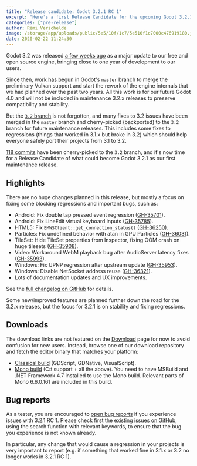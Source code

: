 ```yaml
---
title: "Release candidate: Godot 3.2.1 RC 1"
excerpt: "Here's a first Release Candidate for the upcoming Godot 3.2.1 maintenance release, which fixes various issues reported against the recently released version 3.2. Please test it to ensure that everything works as expected before we push the stable release."
categories: ["pre-release"]
author: Rémi Verschelde
image: /storage/app/uploads/public/5e5/10f/1c7/5e510f1c7000c476919180.jpg
date: 2020-02-22 11:24:30
---
```


Godot 3.2 was released [a few weeks ago](/article/here-comes-godot-3-2) as a major update to our free and open source engine, bringing close to one year of development to our users.

Since then, [work has begun](/article/headsup-vulkan-merged-master-branch-unstable) in Godot's `master` branch to merge the preliminary Vulkan support and start the rework of the engine internals that we had planned over the past two years. All this work is for our future Godot 4.0 and will not be included in maintenance 3.2.x releases to preserve compatibility and stability.

But the [`3.2` branch](https://github.com/godotengine/godot/commits/3.2) is not forgotten, and many fixes to 3.2 issues have been merged in the `master` branch and cherry-picked (backported) to the `3.2` branch for future maintenance releases. This includes some fixes to regressions (things that worked in 3.1.x but broke in 3.2) which should help everyone safely port their projects from 3.1 to 3.2.

[118 commits](https://github.com/godotengine/godot/compare/3.2-stable...1bc1939c63e07c6a03dbb258d765e0f450559706) have been cherry-picked to the `3.2` branch, and it's now time for a Release Candidate of what could become Godot 3.2.1 as our first maintenance release.

## Highlights

There are no huge changes planned in this release, but mostly a focus on fixing some blocking regressions and important bugs, such as:

- Android: Fix double tap pressed event regression ([GH-35701](https://github.com/godotengine/godot/pull/35701)).
- Android: Fix LineEdit virtual keyboard inputs ([GH-35785](https://github.com/godotengine/godot/pull/35785)).
- HTML5: Fix `EMWSClient::get_connection_status()` ([GH-36250](https://github.com/godotengine/godot/pull/36250)).
- Particles: Fix undefined behavior with atan in GPU Particles ([GH-36031](https://github.com/godotengine/godot/pull/36031)).
- TileSet: Hide TileSet properties from Inspector, fixing OOM crash on huge tilesets ([GH-35908](https://github.com/godotengine/godot/pull/35908)).
- Video: Workaround WebM playback bug after AudioServer latency fixes ([GH-35993](https://github.com/godotengine/godot/pull/35993)).
- Windows: Fix UPNP regression after upstream update ([GH-35953](https://github.com/godotengine/godot/pull/35953)).
- Windows: Disable NetSocket address reuse ([GH-36321](https://github.com/godotengine/godot/pull/36321)).
- Lots of documentation updates and UX improvements.

See the [full changelog on GitHub](https://github.com/godotengine/godot/compare/3.2-stable...1bc1939c63e07c6a03dbb258d765e0f450559706) for details.

Some new/improved features are planned further down the road for the 3.2.x releases, but the focus for 3.2.1 is on stability and fixing regressions.

## Downloads

The download links are not featured on the [Download](/download) page for now to avoid confusion for new users. Instead, browse one of our download repository and fetch the editor binary that matches your platform:

- [Classical build](https://github.com/godotengine/godot-builds/releases/3.2.1-rc1) (GDScript, GDNative, VisualScript).
- [Mono build](https://github.com/godotengine/godot-builds/releases/3.2.1-rc1) (C# support + all the above). You need to have MSBuild and .NET Framework 4.7 installed to use the Mono build. Relevant parts of Mono 6.6.0.161 are included in this build.

## Bug reports

As a tester, you are encouraged to [open bug reports](https://github.com/godotengine/godot/issues) if you experience issues with 3.2.1 RC 1. Please check first the [existing issues on GitHub](https://github.com/godotengine/godot/issues), using the search function with relevant keywords, to ensure that the bug you experience is not known already.

In particular, any change that would cause a regression in your projects is very important to report (e.g. if something that worked fine in 3.1.x or 3.2 no longer works in 3.2.1 RC 1).
